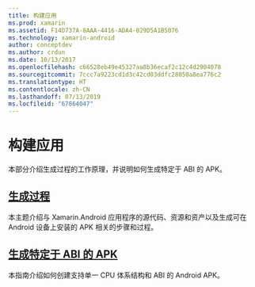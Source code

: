 ```yaml
---
title: 构建应用
ms.prod: xamarin
ms.assetid: F14D737A-8AAA-4416-ADA4-029D5A1B5076
ms.technology: xamarin-android
author: conceptdev
ms.author: crdun
ms.date: 10/13/2017
ms.openlocfilehash: c66528eb49e45327aa8b36ecaf2c12c4d2904078
ms.sourcegitcommit: 7ccc7a9223cd1d3c42cd03ddfc28050a8ea776c2
ms.translationtype: HT
ms.contentlocale: zh-CN
ms.lasthandoff: 07/13/2019
ms.locfileid: "67864047"
---
```

# <a name="building-apps"></a>构建应用

本部分介绍生成过程的工作原理，并说明如何生成特定于 ABI 的 APK。



## <a name="build-processandroiddeploy-testbuilding-appsbuild-processmd"></a>[生成过程](~/android/deploy-test/building-apps/build-process.md)

本主题介绍与 Xamarin.Android 应用程序的源代码、资源和资产以及生成可在 Android 设备上安装的 APK 相关的步骤和过程。


## <a name="building-abi-specific-apksandroiddeploy-testbuilding-appsabi-specific-apksmd"></a>[生成特定于 ABI 的 APK](~/android/deploy-test/building-apps/abi-specific-apks.md)

本指南介绍如何创建支持单一 CPU 体系结构和 ABI 的 Android APK。
